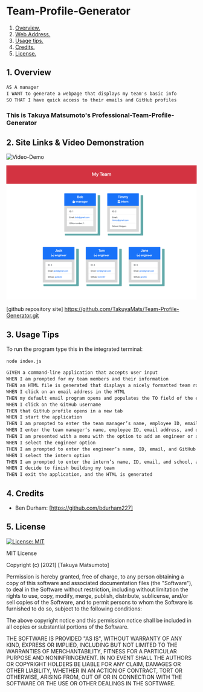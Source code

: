 # Team-Profile-Generator

1. [ Overview. ](#overview)
2. [ Web Address. ](#web-address)
3. [ Usage tips. ](#usage)
4. [ Credits. ](#credits)
5. [ License. ](#license)

<a name="overview"></a>

## 1. Overview

```md
AS A manager
I WANT to generate a webpage that displays my team's basic info
SO THAT I have quick access to their emails and GitHub profiles
```

### This is Takuya Matsumoto's Professional-Team-Profile-Generator

<a name="web-address"></a>

## 2. Site Links & Video Demonstration

![Video-Demo](./img-video-demonstration/applicationdemo.gif "Video")

![Image-Demo](./img-video-demonstration/generated-html.png "Image")

[github repository site] https://github.com/TakuyaMats/Team-Profile-Generator.git

<a name="usage"></a>

## 3. Usage Tips

To run the program type this in the integrated terminal:

`node index.js`

```md
GIVEN a command-line application that accepts user input
WHEN I am prompted for my team members and their information
THEN an HTML file is generated that displays a nicely formatted team roster based on user input
WHEN I click on an email address in the HTML
THEN my default email program opens and populates the TO field of the email with the address
WHEN I click on the GitHub username
THEN that GitHub profile opens in a new tab
WHEN I start the application
THEN I am prompted to enter the team manager’s name, employee ID, email address, and office number
WHEN I enter the team manager’s name, employee ID, email address, and office number
THEN I am presented with a menu with the option to add an engineer or an intern or to finish building my team
WHEN I select the engineer option
THEN I am prompted to enter the engineer’s name, ID, email, and GitHub username, and I am taken back to the menu
WHEN I select the intern option
THEN I am prompted to enter the intern’s name, ID, email, and school, and I am taken back to the menu
WHEN I decide to finish building my team
THEN I exit the application, and the HTML is generated
```

<a name="credits"></a>

## 4. Credits

- Ben Durham: [https://github.com/bdurham227]

<a name="license"></a>

## 5. License

[![License: MIT](https://img.shields.io/badge/License-MIT-yellow.svg)](https://opensource.org/licenses/MIT)

MIT License

Copyright (c) [2021] [Takuya Matsumoto]

Permission is hereby granted, free of charge, to any person obtaining a copy of this software and associated documentation files (the "Software"), to deal in the Software without restriction, including without limitation the rights to use, copy, modify, merge, publish, distribute, sublicense, and/or sell copies of the Software, and to permit persons to whom the Software is furnished to do so, subject to the following conditions:

The above copyright notice and this permission notice shall be included in all copies or substantial portions of the Software.

THE SOFTWARE IS PROVIDED "AS IS", WITHOUT WARRANTY OF ANY KIND, EXPRESS OR IMPLIED, INCLUDING BUT NOT LIMITED TO THE WARRANTIES OF MERCHANTABILITY, FITNESS FOR A PARTICULAR PURPOSE AND NONINFRINGEMENT. IN NO EVENT SHALL THE AUTHORS OR COPYRIGHT HOLDERS BE LIABLE FOR ANY CLAIM, DAMAGES OR OTHER LIABILITY, WHETHER IN AN ACTION OF CONTRACT, TORT OR OTHERWISE, ARISING FROM, OUT OF OR IN CONNECTION WITH THE SOFTWARE OR THE USE OR OTHER DEALINGS IN THE SOFTWARE.

